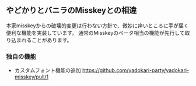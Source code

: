 ## やどかりとバニラのMisskeyとの相違
本家misskeyからの破壊的変更は行わない方針で、微妙に痒いところに手が届く便利な機能を実装しています。
通常のMisskeyのベータ相当の機能が先行して取り込まれることがあります。

### 独自の機能
 - カスタムフォント機能の追加 https://github.com/yadokari-party/yadokari-misskey/pull/1
